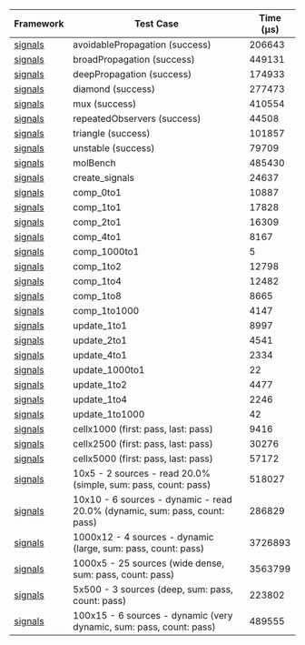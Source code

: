| Framework | Test Case | Time (μs) |
| --- | --- | --- |
| [signals](https://github.com/rodydavis/signals.dart) | avoidablePropagation (success) | 206643 |
| [signals](https://github.com/rodydavis/signals.dart) | broadPropagation (success) | 449131 |
| [signals](https://github.com/rodydavis/signals.dart) | deepPropagation (success) | 174933 |
| [signals](https://github.com/rodydavis/signals.dart) | diamond (success) | 277473 |
| [signals](https://github.com/rodydavis/signals.dart) | mux (success) | 410554 |
| [signals](https://github.com/rodydavis/signals.dart) | repeatedObservers (success) | 44508 |
| [signals](https://github.com/rodydavis/signals.dart) | triangle (success) | 101857 |
| [signals](https://github.com/rodydavis/signals.dart) | unstable (success) | 79709 |
| [signals](https://github.com/rodydavis/signals.dart) | molBench | 485430 |
| [signals](https://github.com/rodydavis/signals.dart) | create_signals | 24637 |
| [signals](https://github.com/rodydavis/signals.dart) | comp_0to1 | 10887 |
| [signals](https://github.com/rodydavis/signals.dart) | comp_1to1 | 17828 |
| [signals](https://github.com/rodydavis/signals.dart) | comp_2to1 | 16309 |
| [signals](https://github.com/rodydavis/signals.dart) | comp_4to1 | 8167 |
| [signals](https://github.com/rodydavis/signals.dart) | comp_1000to1 | 5 |
| [signals](https://github.com/rodydavis/signals.dart) | comp_1to2 | 12798 |
| [signals](https://github.com/rodydavis/signals.dart) | comp_1to4 | 12482 |
| [signals](https://github.com/rodydavis/signals.dart) | comp_1to8 | 8665 |
| [signals](https://github.com/rodydavis/signals.dart) | comp_1to1000 | 4147 |
| [signals](https://github.com/rodydavis/signals.dart) | update_1to1 | 8997 |
| [signals](https://github.com/rodydavis/signals.dart) | update_2to1 | 4541 |
| [signals](https://github.com/rodydavis/signals.dart) | update_4to1 | 2334 |
| [signals](https://github.com/rodydavis/signals.dart) | update_1000to1 | 22 |
| [signals](https://github.com/rodydavis/signals.dart) | update_1to2 | 4477 |
| [signals](https://github.com/rodydavis/signals.dart) | update_1to4 | 2246 |
| [signals](https://github.com/rodydavis/signals.dart) | update_1to1000 | 42 |
| [signals](https://github.com/rodydavis/signals.dart) | cellx1000 (first: pass, last: pass) | 9416 |
| [signals](https://github.com/rodydavis/signals.dart) | cellx2500 (first: pass, last: pass) | 30276 |
| [signals](https://github.com/rodydavis/signals.dart) | cellx5000 (first: pass, last: pass) | 57172 |
| [signals](https://github.com/rodydavis/signals.dart) | 10x5 - 2 sources - read 20.0% (simple, sum: pass, count: pass) | 518027 |
| [signals](https://github.com/rodydavis/signals.dart) | 10x10 - 6 sources - dynamic - read 20.0% (dynamic, sum: pass, count: pass) | 286829 |
| [signals](https://github.com/rodydavis/signals.dart) | 1000x12 - 4 sources - dynamic (large, sum: pass, count: pass) | 3726893 |
| [signals](https://github.com/rodydavis/signals.dart) | 1000x5 - 25 sources (wide dense, sum: pass, count: pass) | 3563799 |
| [signals](https://github.com/rodydavis/signals.dart) | 5x500 - 3 sources (deep, sum: pass, count: pass) | 223802 |
| [signals](https://github.com/rodydavis/signals.dart) | 100x15 - 6 sources - dynamic (very dynamic, sum: pass, count: pass) | 489555 |
